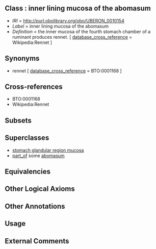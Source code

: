 
## Class : inner lining mucosa of the abomasum

 * *IRI* = http://purl.obolibrary.org/obo/UBERON_0010154
 * *Label* = inner lining mucosa of the abomasum
 * *Definition* = the inner mucosa of the fourth stomach chamber of a ruminant produces rennet. [ [database_cross_reference](../../ef/oboInOwl#hasDbXref.md) = Wikipedia:Rennet ]

## Synonyms

 * rennet [ [database_cross_reference](../../ef/oboInOwl#hasDbXref.md) = BTO:0001168 ]

## Cross-references

 * BTO:0001168
 * Wikipedia:Rennet

## Subsets


## Superclasses

 * [stomach glandular region mucosa](../../UBERON/31/UBERON_0006931.md)
 * [part_of](../../BFO/50/BFO_0000050.md) some [abomasum](../../UBERON/58/UBERON_0007358.md)

## Equivalencies


## Other Logical Axioms


## Other Annotations


## Usage


## External Comments

